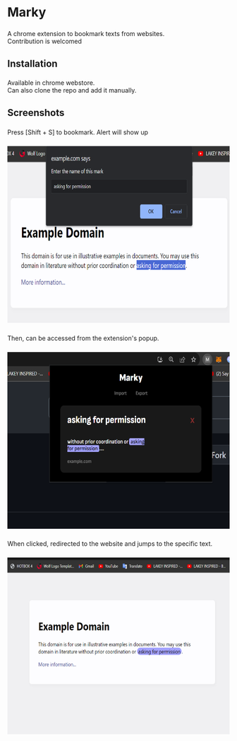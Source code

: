 <h1 align="left">Marky</h1>

###

<p align="left">A chrome extension to bookmark texts from websites.<br>Contribution is welcomed</p>

###

<h2 align="left">Installation</h2>

###

<p align="left">Available in chrome webstore.<br>Can also clone the repo and add it manually.</p>

###

<h2 align="left">Screenshots</h2>

###

<p align="left">Press [Shift + S] to bookmark. Alert will show up</p>

###

<div align="center">
  <img height="400" src="https://github.com/NetahEliezerov/marky/blob/main/Screenshot%202023-10-13%20003738.png?raw=true"  />
</div>

###

<p align="left">Then, can be accessed from the extension's popup.</p>

###

<div align="center">
  <img height="400" src="https://github.com/NetahEliezerov/marky/blob/main/popup.png?raw=true"  />
</div>

###

<p align="left">When clicked, redirected to the website and jumps to the specific text.</p>

###

<div align="center">
  <img height="400" src="https://github.com/NetahEliezerov/marky/blob/main/Screenshot%202023-10-13%20003937.png?raw=true"  />
</div>

###
